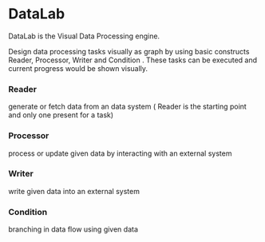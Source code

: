 # DataLab
DataLab is the Visual Data Processing engine. 

Design data processing tasks visually as graph by using basic constructs Reader, Processor, Writer and Condition . These tasks can be executed and current progress would be shown visually.  

### Reader  
generate or fetch data from an data system ( Reader is the starting point and only one present for a task)

### Processor 
process or update given data by interacting with an external system 

### Writer
write given data into an external system 

### Condition 
branching in data flow using given data
